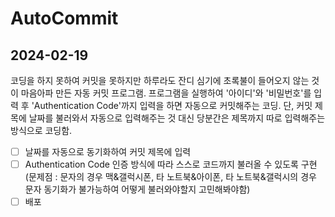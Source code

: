 # AutoCommit

## 2024-02-19
코딩을 하지 못하여 커밋을 못하지만 하루라도 잔디 심기에 초록불이 들어오지 않는 것이 마음아파 만든 자동 커밋 프로그램.
프로그램을 실행하여 '아이디'와 '비밀번호'를 입력 후 'Authentication Code'까지 입력을 하면 자동으로 커밋해주는 코딩.
단, 커밋 제목에 날짜를 불러와서 자동으로 입력해주는 것 대신 당분간은 제목까지 따로 입력해주는 방식으로 코딩함.

- [ ] 날짜를 자동으로 동기화하여 커밋 제목에 입력
- [ ] Authentication Code 인증 방식에 따라 스스로 코드까지 불러올 수 있도록 구현
      (문제점 : 문자의 경우 맥&갤럭시폰, 타 노트북&아이폰, 타 노트북&갤럭시의 경우 문자 동기화가 불가능하여 어떻게 불러와야할지 고민해봐야함)
- [ ] 배포

